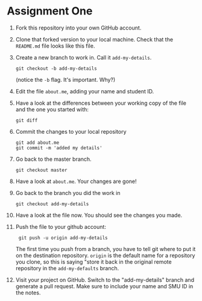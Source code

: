 # Assignment One

1.  Fork this repository into your own GitHub account.

2.  Clone that forked version to your local machine. Check that the
    `README.md` file looks like this file.

3.  Create a new branch to work in. Call it `add-my-details`.

        git checkout -b add-my-details

    (notice the `-b` flag. It's important. Why?)

4.  Edit the file `about.me`, adding your name and student ID.

5.  Have a look at the differences between your working copy of the
    file and the one you started with:

        git diff

6.  Commit the changes to your local repository

        git add about.me
        git commit -m 'added my details'

7.  Go back to the master branch.

        git checkout master

8.  Have a look at `about.me`. Your changes are gone!

9.  Go back to the branch you did the work in

        git checkout add-my-details

10. Have a look at the file now. You should see the changes you made.

11. Push the file to your github account:

         git push -u origin add-my-details

    The first time you push from a branch, you have to tell git where
    to put it on the destination repository. `origin` is the default
    name for a repository you clone, so this is saying "store it back
    in the original remote repository in the `add-my-defaults` branch.

12. Visit your project on GitHub. Switch to the "add-my-details" branch
    and generate a pull request. Make sure to include your name and SMU ID
    in the notes.



